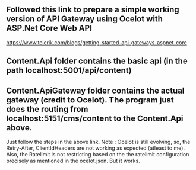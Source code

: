 ## Followed this link to prepare a simple working version of API Gateway using Ocelot with ASP.Net Core Web API
https://www.telerik.com/blogs/getting-started-api-gateways-aspnet-core

## Content.Api folder contains the basic api (in the path localhost:5001/api/content)
## Content.ApiGateway folder contains the actual gateway (credit to Ocelot).  The program just does the routing from localhost:5151/cms/content to the Content.Api above.

Just follow the steps in the above link.
Note : Ocelot is still evolving, so, the Retry-After, ClientIdHeaders are not working as expected (atleast to me).  
Also, the Ratelimit is not restricting based on the the ratelimit configuration precisely as mentioned in the ocelot.json.  But it works.
